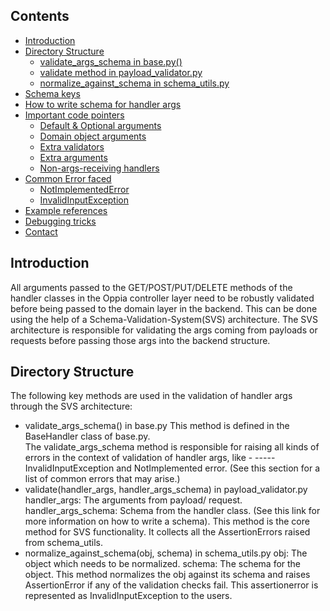 ## Contents 
* [Introduction](#introduction)
* [Directory Structure](#directory-structure)
    * [validate_args_schema in base.py()](#validate_args_schema-in-base.py)
    * [validate method in payload_validator.py](#validate-method-in-payload_validator.py)
    * [normalize_against_schema in schema_utils.py](#normalize_against_schema-in-schema_utils.py) 
* [Schema keys](#schema-keys)
* [How to write schema for handler args](#how-to-write-schema)
* [Important code pointers](#important-code-pointers)
    * [Default & Optional arguments](#default-&-optional-arguments)
    * [Domain object arguments](#domain-object-arguments)
    * [Extra validators](#extra-validators)
    * [Extra arguments](#extra-arguments)
    * [Non-args-receiving handlers](#non-args-receiving-handlers)
* [Common Error faced](#common-error-faced)
    * [NotImplementedError](#notimplementederror)
    * [InvalidInputException](#invalidinputexception)
* [Example references](#example-references)
* [Debugging tricks](#debugging-tricks)
* [Contact](#contact)

## Introduction
All arguments passed to the GET/POST/PUT/DELETE methods of the handler classes in the Oppia controller layer need to be robustly validated before being passed to the domain layer in the backend. This can be done using the help of a Schema-Validation-System(SVS) architecture. The SVS architecture is responsible for validating the args coming from payloads or requests before passing those args into the backend structure.
## Directory Structure
The following key methods are used in the validation of handler args through the SVS architecture:
- validate_args_schema() in base.py
    This method is defined in the BaseHandler class of base.py.  
    The validate_args_schema method is responsible for raising all kinds of errors in the context of validation of handler args, like - ----- 
    InvalidInputException and NotImplemented error. (See this section for a list of common errors that may arise.)
- validate(handler_args, handler_args_schema) in payload_validator.py
    handler_args: The arguments from payload/ request.
    handler_args_schema: Schema from the handler class. (See this link for more information on how to write a schema).
    This method is the core method for SVS functionality. It collects all the AssertionErrors raised from schema_utils.
- normalize_against_schema(obj, schema) in schema_utils.py
    obj: The object which needs to be normalized.
    schema: The schema for the object.
    This method normalizes the obj against its schema and raises AssertionError if any of the validation checks fail. This assertionerror is 
    represented as InvalidInputException to the users.




